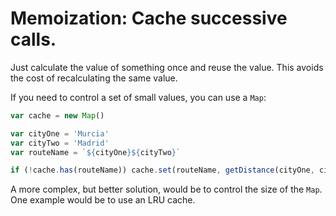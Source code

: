 # Memoization: Cache successive calls.

Just calculate the value of something once and reuse the value. This avoids the cost of recalculating the same value.

If you need to control a set of small values, you can use a `Map`:

```js
var cache = new Map()

var cityOne = 'Murcia'
var cityTwo = 'Madrid'
var routeName = `${cityOne}${cityTwo}`

if (!cache.has(routeName)) cache.set(routeName, getDistance(cityOne, cityTwo))
```

A more complex, but better solution, would be to control the size of the `Map`. One example would be to use an LRU cache.
